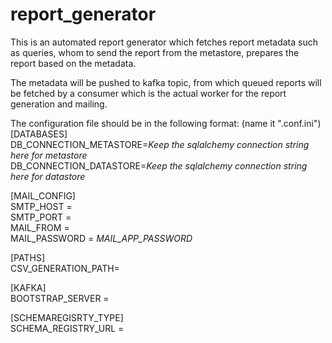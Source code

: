 # report_generator
This is an automated report generator which fetches report metadata such as queries, whom to send the report from the metastore, prepares the report based on the metadata.

The metadata will be pushed to kafka topic, from which queued reports will be fetched by a consumer which is the actual worker for the report generation and mailing.



The configuration file should be in the following format: (name it ".conf.ini") <br>
[DATABASES]<br>
DB_CONNECTION_METASTORE=*Keep the sqlalchemy connection string here for metastore* <br>
DB_CONNECTION_DATASTORE=*Keep the sqlalchemy connection string here for datastore* <br>


[MAIL_CONFIG] <br>
SMTP_HOST = <br>
SMTP_PORT = <br>
MAIL_FROM = <br>
MAIL_PASSWORD = *MAIL_APP_PASSWORD*
<br>

[PATHS]<br>
CSV_GENERATION_PATH=


[KAFKA]<br>
BOOTSTRAP_SERVER =

[SCHEMAREGISRTY_TYPE]<br>
SCHEMA_REGISTRY_URL = 